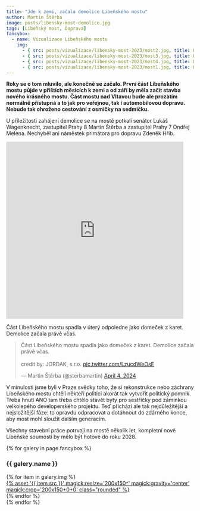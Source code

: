 ```yaml
---
title: "Jde k zemi, začala demolice Libeňského mostu"
author: Martin Štěrba
image: posts/libensky-most-demolice.jpg
tags: [Libeňský most, Doprava]
fancybox:
  - name: Vizualizace Libeňského mostu
    img:
      - { src: posts/vizualizace/libensky-most-2023/most2.jpg, title: Libeňský most (návrh Petra Teje) }
      - { src: posts/vizualizace/libensky-most-2023/most3.jpg, title: Libeňský most (návrh Petra Teje) }
      - { src: posts/vizualizace/libensky-most-2023/most4.jpg, title: Libeňský most (návrh Petra Teje) }
      - { src: posts/vizualizace/libensky-most-2023/most1.jpg, title: Libeňský most (návrh Petra Teje) }
---
```


**Roky se o tom mluvilo, ale konečně se začalo. První část Libeňského mostu půjde v příštích měsících k zemi a od září by měla začít stavba nového krásného mostu. Část mostu nad Vltavou bude ale prozatím normálně přístupná a to jak pro veřejnou, tak i automobilovou dopravu. Nebude tak ohroženo cestování z osmičky na sedmičku.**

U příležitosti zahájení demolice se na mostě potkali senátor Lukáš Wagenknecht, zastupitel Prahy 8 Martin Štěrba a zastupitel Prahy 7 Ondřej Melena. Nechyběl ani náměstek primátora pro dopravu Zdeněk Hřib.

<iframe src="https://www.facebook.com/plugins/video.php?height=476&href=https%3A%2F%2Fwww.facebook.com%2Fpiratipraha8%2Fvideos%2F1150567263028978%2F&show_text=false&width=476&t=0" width="476" height="476" style="border:none;overflow:hidden" scrolling="no" frameborder="0" allowfullscreen="true" allow="autoplay; clipboard-write; encrypted-media; picture-in-picture; web-share" allowFullScreen="true"></iframe>

Část Libeňského mostu spadla v úterý odpoledne jako domeček z karet. Demolice začala právě včas.

<blockquote class="twitter-tweet" data-media-max-width="560"><p lang="cs" dir="ltr">Část Libeňského mostu spadla jako domeček z karet. Demolice začala právě včas. <br><br>credit by: JORDAK, s.r.o. <a href="https://t.co/LzucdWeOsE">pic.twitter.com/LzucdWeOsE</a></p>&mdash; Martin Štěrba (@sterbamartin) <a href="https://twitter.com/sterbamartin/status/1775852803690295469?ref_src=twsrc%5Etfw">April 4, 2024</a></blockquote> <script async src="https://platform.twitter.com/widgets.js" charset="utf-8"></script>

V minulosti jsme byli v Praze svědky toho, že si rekonstrukce nebo záchrany Libeňského mostu chtěli někteří politici akorát tak vytvořit politický pomník. Třeba hnutí ANO tam třeba chtělo stavět byty pro sestřičky pod záminkou velkolepého developerského projektu. Teď přichází ale tak nejdůležitější a nejsložitější fáze: to opravdu odpracovat a dotáhnout do zdárného konce, aby most mohl sloužit dalším generacím.

Všechny stavební práce potrvají na mostě několik let, kompletní nové Libeňské soumostí by mělo být hotové do roku 2028.

{% for galery in page.fancybox %}
<div class="mt-4">
  <h3>{{ galery.name }}</h3>
  <div class="grid grid-cols-4 gap-4">
  {% for item in galery.img %}
    <div class="">
      <a data-fancybox="gallery" href="{% asset '{{ item.src }}' @path %}" data-caption="{{ item.title }}">{% asset '{{ item.src }}' magick:resize='200x150^' magick:gravity='center' magick:crop='200x150+0+0' class="rounded" %}</a>
    </div>
  {% endfor %}
  </div>
</div>
{% endfor %}
<br/>